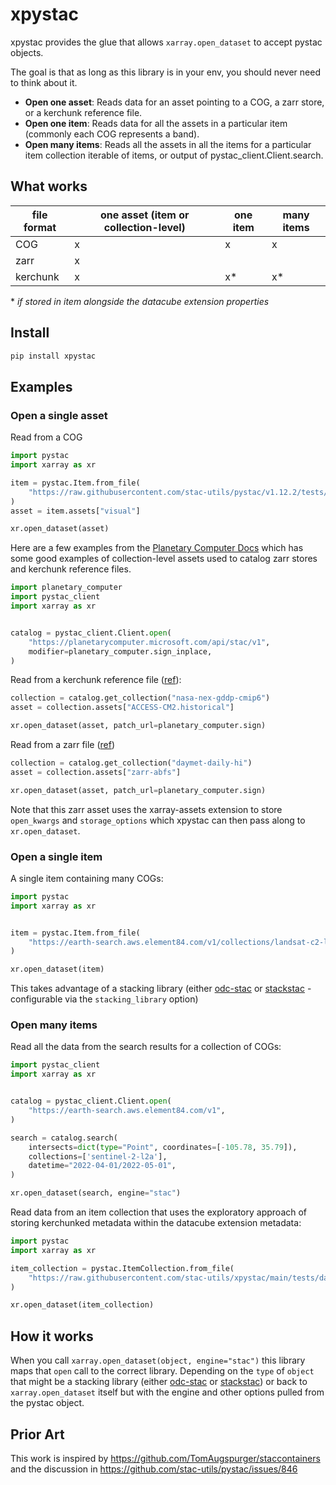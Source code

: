 # xpystac
xpystac provides the glue that allows `xarray.open_dataset` to accept pystac objects.

The goal is that as long as this library is in your env, you should never need to think about it.

- **Open one asset**: Reads data for an asset pointing to a COG, a zarr store, or a kerchunk reference file.
- **Open one item**: Reads data for all the assets in a particular item (commonly each COG represents a band).
 - **Open many items**: Reads all the assets in all the items for a particular item collection
iterable of items, or output of pystac_client.Client.search.

## What works

| file format | one asset (item or collection-level) | one item | many items | 
| ----------- | --------- | -------- | ---------- | 
| COG | x | x | x |
| zarr | x | | |
| kerchunk | x | x* | x* |
\* _if stored in item alongside the datacube extension properties_


## Install

```bash
pip install xpystac
```

## Examples

### Open a single asset

Read from a COG

```python
import pystac
import xarray as xr

item = pystac.Item.from_file(
    "https://raw.githubusercontent.com/stac-utils/pystac/v1.12.2/tests/data-files/examples/1.0.0/simple-item.json"
)
asset = item.assets["visual"]

xr.open_dataset(asset)
```

Here are a few examples from the [Planetary Computer Docs](https://planetarycomputer.microsoft.com/docs/overview/about) which has some good examples of collection-level assets used to catalog zarr stores and
kerchunk reference files.

```python
import planetary_computer
import pystac_client
import xarray as xr


catalog = pystac_client.Client.open(
    "https://planetarycomputer.microsoft.com/api/stac/v1",
    modifier=planetary_computer.sign_inplace,
)
```

Read from a kerchunk reference file ([ref](https://planetarycomputer.microsoft.com/dataset/nasa-nex-gddp-cmip6#Example-Notebook)):

```python
collection = catalog.get_collection("nasa-nex-gddp-cmip6")
asset = collection.assets["ACCESS-CM2.historical"]

xr.open_dataset(asset, patch_url=planetary_computer.sign)
```

Read from a zarr file ([ref](https://planetarycomputer.microsoft.com/docs/quickstarts/reading-zarr-data/))

```python
collection = catalog.get_collection("daymet-daily-hi")
asset = collection.assets["zarr-abfs"]

xr.open_dataset(asset, patch_url=planetary_computer.sign)
```

Note that this zarr asset uses the xarray-assets extension to store `open_kwargs` and `storage_options` which xpystac can then pass along to `xr.open_dataset`.

### Open a single item

A single item containing many COGs:

```python
import pystac
import xarray as xr


item = pystac.Item.from_file(
    "https://earth-search.aws.element84.com/v1/collections/landsat-c2-l2/items/LC09_L2SR_081108_20250311_02_T2"
)

xr.open_dataset(item)
```
This takes advantage of a stacking library (either
[odc-stac](https://github.com/opendatacube/odc-stac) or [stackstac](https://github.com/gjoseph92/stackstac) - configurable via the `stacking_library` option)

### Open many items

Read all the data from the search results for a collection of COGs:

```python
import pystac_client
import xarray as xr


catalog = pystac_client.Client.open(
    "https://earth-search.aws.element84.com/v1",
)

search = catalog.search(
    intersects=dict(type="Point", coordinates=[-105.78, 35.79]),
    collections=['sentinel-2-l2a'],
    datetime="2022-04-01/2022-05-01",
)

xr.open_dataset(search, engine="stac")
```

Read data from an item collection that uses the exploratory approach of storing kerchunked metadata within the datacube extension metadata:

```python
import pystac
import xarray as xr

item_collection = pystac.ItemCollection.from_file(
    "https://raw.githubusercontent.com/stac-utils/xpystac/main/tests/data/data-cube-kerchunk-item-collection.json"
)

xr.open_dataset(item_collection)
```

## How it works

When you call ``xarray.open_dataset(object, engine="stac")`` this library maps that `open` call to the correct library.
Depending on the ``type`` of ``object`` that might be a stacking library (either
[odc-stac](https://github.com/opendatacube/odc-stac) or [stackstac](https://github.com/gjoseph92/stackstac))
or back to ``xarray.open_dataset`` itself but with the engine and other options pulled from the pystac object.

## Prior Art

This work is inspired by https://github.com/TomAugspurger/staccontainers and the discussion in https://github.com/stac-utils/pystac/issues/846

